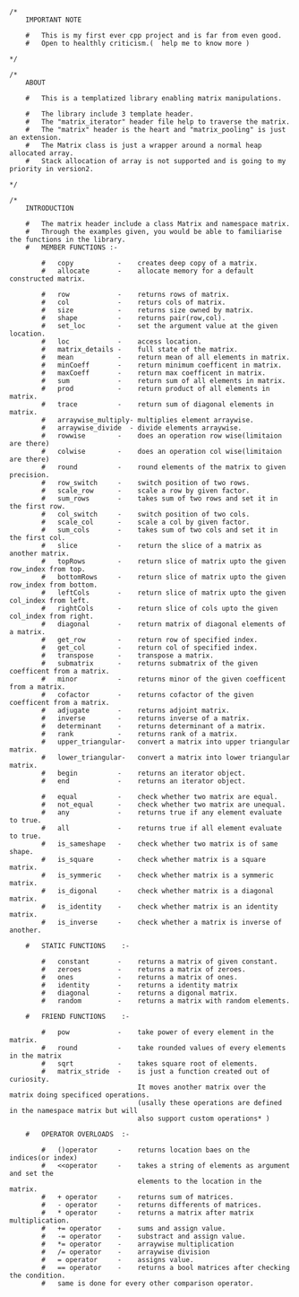     /*  
        IMPORTANT NOTE

        #   This is my first ever cpp project and is far from even good.
        #   Open to healthly criticism.(  help me to know more )

    */

    /*  
        ABOUT

        #   This is a templatized library enabling matrix manipulations.

        #   The library include 3 template header.
        #   The "matrix_iterator" header file help to traverse the matrix.
        #   The "matrix" header is the heart and "matrix_pooling" is just an extension.
        #   The Matrix class is just a wrapper around a normal heap allocated array.
        #   Stack allocation of array is not supported and is going to my priority in version2.

    */

    /*
        INTRODUCTION

        #   The matrix header include a class Matrix and namespace matrix.
        #   Through the examples given, you would be able to familiarise the functions in the library.
        #   MEMBER FUNCTIONS :-

            #   copy           -    creates deep copy of a matrix.
            #   allocate       -    allocate memory for a default constructed matrix.

            #   row            -    returns rows of matrix.
            #   col            -    returs cols of matrix.
            #   size           -    returns size owned by matrix.
            #   shape          -    returns pair(row,col).
            #   set_loc        -    set the argument value at the given location.
            #   loc            -    access location.
            #   matrix_details -    full state of the matrix.
            #   mean           -    return mean of all elements in matrix.
            #   minCoeff       -    return minimum coefficent in matrix.
            #   maxCoeff       -    return max coefficent in matrix.
            #   sum            -    return sum of all elements in matrix.
            #   prod           -    return product of all elements in matrix.
            #   trace          -    return sum of diagonal elements in matrix.
            #   arraywise_multiply- multiplies element arraywise.
            #   arraywise_divide  - divide elements arraywise.
            #   rowwise        -    does an operation row wise(limitaion are there)
            #   colwise        -    does an operation col wise(limitaion are there)
            #   round          -    round elements of the matrix to given precision.
            #   row_switch     -    switch position of two rows.
            #   scale_row      -    scale a row by given factor.
            #   sum_rows       -    takes sum of two rows and set it in the first row.
            #   col_switch     -    switch position of two cols.
            #   scale_col      -    scale a col by given factor.
            #   sum_cols       -    takes sum of two cols and set it in the first col.
            #   slice          -    return the slice of a matrix as another matrix.
            #   topRows        -    return slice of matrix upto the given row_index from top.
            #   bottomRows     -    return slice of matrix upto the given row_index from bottom.
            #   leftCols       -    return slice of matrix upto the given col_index from left.
            #   rightCols      -    return slice of cols upto the given col_index from right.
            #   diagonal       -    return matrix of diagonal elements of a matrix.
            #   get_row        -    return row of specified index.
            #   get_col        -    return col of specified index.
            #   transpose      -    transpose a matrix.
            #   submatrix      -    returns submatrix of the given coefficent from a matrix.
            #   minor          -    returns minor of the given coefficent from a matrix.
            #   cofactor       -    returns cofactor of the given coefficent from a matrix.
            #   adjugate       -    returns adjoint matrix.
            #   inverse        -    returns inverse of a matrix.
            #   determinant    -    returns determinant of a matrix.
            #   rank           -    returns rank of a matrix.
            #   upper_triangular-   convert a matrix into upper triangular matrix.
            #   lower_triangular-   convert a matrix into lower triangular matrix.
            #   begin          -    returns an iterator object.
            #   end            -    returns an iterator object.

            #   equal          -    check whether two matrix are equal.
            #   not_equal      -    check whether two matrix are unequal.
            #   any            -    returns true if any element evaluate to true.
            #   all            -    returns true if all element evaluate to true.
            #   is_sameshape   -    check whether two matrix is of same shape.
            #   is_square      -    check whether matrix is a square matrix.
            #   is_symmeric    -    check whether matrix is a symmeric matrix.
            #   is_digonal     -    check whether matrix is a diagonal matrix.
            #   is_identity    -    check whether matrix is an identity matrix.
            #   is_inverse     -    check whether a matrix is inverse of another.
        
        #   STATIC FUNCTIONS    :-

            #   constant       -    returns a matrix of given constant.
            #   zeroes         -    returns a matrix of zeroes.
            #   ones           -    returns a matrix of ones.
            #   identity       -    returns a identity matrix
            #   diagonal       -    returns a digonal matrix.
            #   random         -    returns a matrix with random elements.

        #   FRIEND FUNCTIONS    :-
            
            #   pow            -    take power of every element in the matrix.
            #   round          -    take rounded values of every elements in the matrix
            #   sqrt           -    takes square root of elements.
            #   matrix_stride  -    is just a function created out of curiosity.
                                    It moves another matrix over the matrix doing specificed operations.
                                    (usally these operations are defined in the namespace matrix but will
                                    also support custom operations* )

        #   OPERATOR OVERLOADS  :-

            #   ()operator     -    returns location baes on the indices(or index)
            #   <<operator     -    takes a string of elements as argument and set the 
                                    elements to the location in the matrix.
            #   + operator     -    returns sum of matrices.
            #   - operator     -    returns differents of matrices.
            #   * operator     -    returns a matrix after matrix multiplication.
            #   += operator    -    sums and assign value.
            #   -= operator    -    substract and assign value.
            #   *= operator    -    arraywise multiplication
            #   /= operator    -    arraywise division
            #   = operator     -    assigns value.
            #   == operator    -    returns a bool matrices after checking the condition.
            #   same is done for every other comparison operator.
            
            








